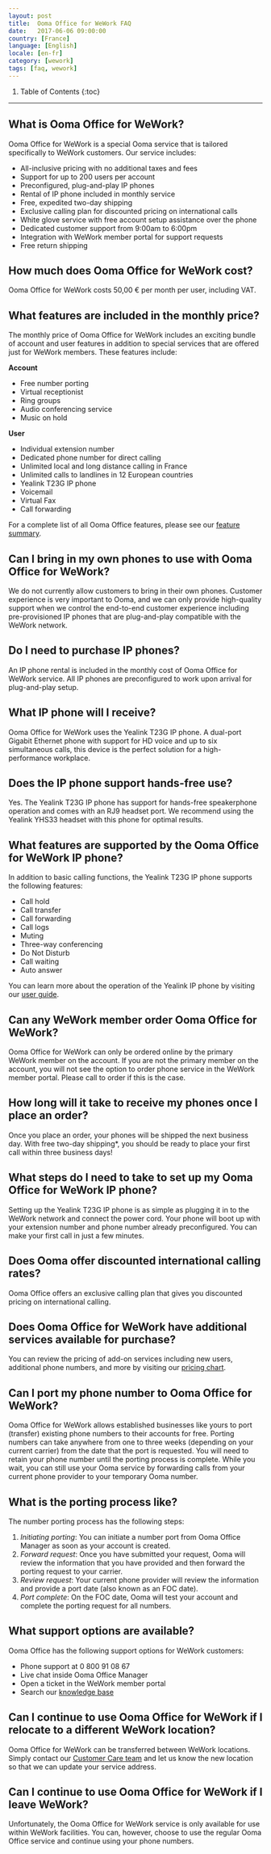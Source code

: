 ```yaml
---
layout: post
title:  Ooma Office for WeWork FAQ
date:   2017-06-06 09:00:00
country: [France]
language: [English]
locale: [en-fr]
category: [wework]
tags: [faq, wework]
---
```


1. Table of Contents
{:toc}
* * *

## What is Ooma Office for WeWork?

Ooma Office for WeWork is a special Ooma service that is tailored specifically to WeWork customers. Our service includes:

* All-inclusive pricing with no additional taxes and fees
* Support for up to 200 users per account
* Preconfigured, plug-and-play IP phones
* Rental of IP phone included in monthly service
* Free, expedited two-day shipping
* Exclusive calling plan for discounted pricing on international calls
* White glove service with free account setup assistance over the phone
* Dedicated customer support from 9:00am to 6:00pm
* Integration with WeWork member portal for support requests
* Free return shipping

## How much does Ooma Office for WeWork cost?

Ooma Office for WeWork costs 50,00 € per month per user, including VAT. 

## What features are included in the monthly price?

The monthly price of Ooma Office for WeWork includes an exciting bundle of account and user features in addition to special services that are offered just for WeWork members. These features include:

**Account**
* Free number porting
* Virtual receptionist
* Ring groups
* Audio conferencing service
* Music on hold

**User**
* Individual extension number
* Dedicated phone number for direct calling
* Unlimited local and long distance calling in France
* Unlimited calls to landlines in 12 European countries 
* Yealink T23G IP phone
* Voicemail
* Virtual Fax 
* Call forwarding

For a complete list of all Ooma Office features, please see our [feature summary](/fr/en/ooma-office-feature-summary-wework).

## Can I bring in my own phones to use with Ooma Office for WeWork?

We do not currently allow customers to bring in their own phones. Customer experience is very important to Ooma, and we can only provide high-quality support when we control the end-to-end customer experience including pre-provisioned IP phones that are plug-and-play compatible with the WeWork network.

## Do I need to purchase IP phones?

An IP phone rental is included in the monthly cost of Ooma Office for WeWork service. All IP phones are preconfigured to work upon arrival for plug-and-play setup.

## What IP phone will I receive?

Ooma Office for WeWork uses the Yealink T23G IP phone. A dual-port Gigabit Ethernet phone with support for HD voice and up to six simultaneous calls, this device is the perfect solution for a high-performance workplace. 

## Does the IP phone support hands-free use?

Yes. The Yealink T23G IP phone has support for hands-free speakerphone operation and comes with an RJ9 headset port. We recommend using the Yealink YHS33 headset with this phone for optimal results.

## What features are supported by the Ooma Office for WeWork IP phone?

In addition to basic calling functions, the Yealink T23G IP phone supports the following features:

* Call hold
* Call transfer
* Call forwarding
* Call logs
* Muting
* Three-way conferencing
* Do Not Disturb
* Call waiting
* Auto answer

You can learn more about the operation of the Yealink IP phone by visiting our [user guide](/fr/en/yealink-user-guide).

## Can any WeWork member order Ooma Office for WeWork?

Ooma Office for WeWork can only be ordered online by the primary WeWork member on the account. If you are not the primary member on the account, you will not see the option to order phone service in the WeWork member portal. Please call to order if this is the case.

## How long will it take to receive my phones once I place an order?

Once you place an order, your phones will be shipped the next business day. With free two-day shipping*, you should be ready to place your first call within three business days!

## What steps do I need to take to set up my Ooma Office for WeWork IP phone?

Setting up the Yealink T23G IP phone is as simple as plugging it in to the WeWork network and connect the power cord. Your phone will boot up with your extension number and phone number already preconfigured. You can make your first call in just a few minutes.

## Does Ooma offer discounted international calling rates?

Ooma Office offers an exclusive calling plan that gives you discounted pricing on international calling. 

## Does Ooma Office for WeWork have additional services available for purchase?

You can review the pricing of add-on services including new users, additional phone numbers, and more by visiting our [pricing chart](/fr/en/ooma-office-pricing-chart-wework). 

## Can I port my phone number to Ooma Office for WeWork?

Ooma Office for WeWork allows established businesses like yours to port (transfer) existing phone numbers to their accounts for free. Porting numbers can take anywhere from one to three weeks (depending on your current carrier) from the date that the port is requested. You will need to retain your phone number until the porting process is complete. While you wait, you can still use your Ooma service by forwarding calls from your current phone provider to your temporary Ooma number.

## What is the porting process like?

The number porting process has the following steps:

1. *Initiating porting*: You can initiate a number port from Ooma Office Manager as soon as your account is created.
2. *Forward request*: Once you have submitted your request, Ooma will review the information that you have provided and then forward the porting request to your carrier.
3. *Review request*: Your current phone provider will review the information and provide a port date (also known as an FOC date). 
4. *Port complete*: On the FOC date, Ooma will test your account and complete the porting request for all numbers.

## What support options are available?

Ooma Office has the following support options for WeWork customers: 

* Phone support at 0 800 91 08 67
* Live chat inside Ooma Office Manager
* Open a ticket in the WeWork member portal
* Search our [knowledge base](http://wework-support.ooma.com/fr/en/) 

## Can I continue to use Ooma Office for WeWork if I relocate to a different WeWork location?

Ooma Office for WeWork can be transferred between WeWork locations. Simply contact our [Customer Care team](/fr/en/contact-us) and let us know the new location so that we can update your service address.

## Can I continue to use Ooma Office for WeWork if I leave WeWork?

Unfortunately, the Ooma Office for WeWork service is only available for use within WeWork facilities. You can, however, choose to use the regular Ooma Office service and continue using your phone numbers.